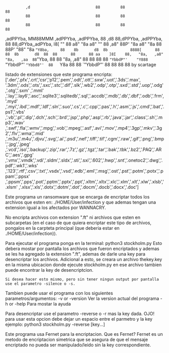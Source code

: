              ,d                             88         88                        88
             88                             88         88                        88
             88                             88         88                        88
,adPPYba,  MM88MMM  ,adPPYba,    ,adPPYba,  88   ,d8   88,dPPYba,    ,adPPYba,   88  88,dPYba,,adPYba,
I8[    ""    88    a8"     "8a  a8"     ""  88 ,a8"    88P'    "8a  a8"     "8a  88  88P'   "88"    "8a
 `"Y8ba,     88    8b       d8  8b          8888[      88       88  8b       d8  88  88      88      88
aa    ]8I    88,   "8a,   ,a8"  "8a,   ,aa  88`"Yba,   88       88  "8a,   ,a8"  88  88      88      88
`"YbbdP"'    "Y888  `"YbbdP"'    `"Ybbd8"'  88   `Y8a  88       88   `"YbbdP"'   88  88      88      88
											     by scartage

listado de extensiones que este programa encripta:
['.der','.pfx','.crt','csr','p12','.pem','.odt','.ott','.sxw','.uot','.3ds','.max', 
'.3dm','.ods','.ots','.sxc','.stc','.dif','.slk','.wb2','.odp','.otp','.sxd','.std','.uop','.odg','.otg','.sxm'
,'.mml' ,'.lay','.lay6','.asc','.sqlite3','.sqlitedb','.sql','.accdb','.mdb','.db','.dbf','.odb','.frm','.myd'
,'.myi','.ibd','.mdf','.ldf','.sln','.suo','.cs','.c','.cpp','.pas','.h','.asm','.js','.cmd','.bat','.ps1','.vbs'
,'.vb','.pl','.dip','.dch','.sch','.brd','.jsp','.php','.asp','.rb','.java','.jar','.class','.sh','.mp3','.wav'
,'.swf','.fla','.wmv','.mpg','.vob','.mpeg','.asf','.avi','.mov','.mp4','.3gp','.mkv','.3g2','.flv','.wma','.mid'
,'.m3u','.m4u','.djvu','.svg','.ai','.psd','.nef','.tiff','.tif','.cgm','.raw','.gif','.png','.bmp','.jpg','.jpeg'
,'.vcd','.iso','.backup','.zip','.rar','.7z','.gz','.tgz','.tar','.bak','.tbk','.bz2','.PAQ','.ARC','.aes','.gpg'
,'.vmx','.vmdk','.vdi','.sldm','.sldx','.sti','.sxi','.602','.hwp','.snt','.onetoc2','.dwg','.pdf','.wk1','.wks'
,'.123','.rtf','.csv','.txt','.vsdx','.vsd','.edb','.eml','.msg','.ost','.pst','.potm','.potx','.ppam','.ppsx'
,'.ppsm','.pps','.pot','.pptm','.pptx','.ppt','.xltm','.xltx','.xlc','.xlm','.xlt','.xlw','.xlsb','.xlsm'
,'.xlsx','.xls','.dotx','.dotm','.dot','.docm','.docb','.docx','.doc']


Este programa un ransomware que se encarga de encriptar todos los archivos
que esten en: ./HOME/User/infection y que ademas tengan una extension igual a
los afectados por WANNACRY.

No encripta archivos con extension ".ft" ni archivos que esten en subcarpetas
(en el caso de que quiera encriptar este tipo de archivos, pongalos en la carpteta
principal (que deberia estar en ./HOME/User/infection)).

Para ejecutar el programa ponga en la terminal: python3 stockholm.py
	Esto debera mostar por pantalla los archivos que fueron encriptados y ademas se les ha agregado
	la extension ".ft", ademas de darle una key para desencriptar los archivos.
	Adicional a esto, se creara un archivo thekey.key en la misma ubicacion donde ejecute stockholm.py
	en ese archivo tambien puede encontrar la key de desencriptcion.

	Si desea hacer esto mismo, pero sin tener ningun output por pantalla use el parametro -silence o -s.

Tambien puede usar el programa con los siguientes parametros/argumentos:
	-v or -version		Ver la version actual del programa
	-h or -help			Para mostar la ayuda

Para desencriptar use el parametro -reverse o -r mas la key dada.
	OJO! para usar esta opcion debe dejar un espacio entre el parmetro y la key
	ejemplo: python3 stockholm.py -reverse [key...]

Este programa usa Fernet para la encriptacion.
	Que es Fernet? Fernet es un metodo de encriptacion simetrica que se asegura de que el mensaje
		encriptado no pueda ser manipulado/leido sin la key correspondiente.
